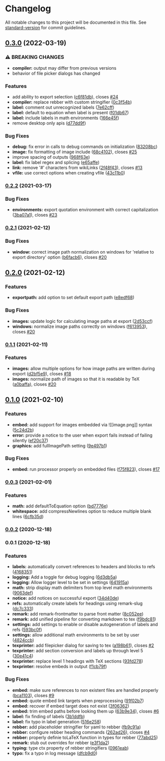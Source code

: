# Changelog

All notable changes to this project will be documented in this file. See [standard-version](https://github.com/conventional-changelog/standard-version) for commit guidelines.

## [0.3.0](https://github.com/raineszm/obsidian-export-to-tex/compare/0.2.2...0.3.0) (2022-03-19)


### ⚠ BREAKING CHANGES

* **compiler:** output may differ from previous versions
* behavior of file picker dialogs has changed

### Features

* add ability to export selection ([c6f81db](https://github.com/raineszm/obsidian-export-to-tex/commit/c6f81dbcaa35515830e50f3da41a00537aeb1fd3)), closes [#24](https://github.com/raineszm/obsidian-export-to-tex/issues/24)
* **compiler:** replace rebber with custom stringifier ([0c3f54b](https://github.com/raineszm/obsidian-export-to-tex/commit/0c3f54be357d71ba1ec734b7dcc4b8ef60a6ab46))
* **label:** comment out unrecognized labels ([7e62cff](https://github.com/raineszm/obsidian-export-to-tex/commit/7e62cffa42041e3854799de8b4ff9b4abbf1d38e))
* **label:** default to equation when label is present ([f01db67](https://github.com/raineszm/obsidian-export-to-tex/commit/f01db67ac6ab24a33f8672bcb1897e0581da502f))
* **label:** include labels in math environments ([166e45f](https://github.com/raineszm/obsidian-export-to-tex/commit/166e45f1f4de9f81779ea2f7507cb468e3962a75))
* remove desktop only apis ([d77dd9f](https://github.com/raineszm/obsidian-export-to-tex/commit/d77dd9fe5dfca3335a8d40682d7c56cf3c81b4fa))


### Bug Fixes

* **debug:** fix error in calls to debug commands on initialization ([83208bc](https://github.com/raineszm/obsidian-export-to-tex/commit/83208bcca2bc1760a5a4fc9f1e875880d670eceb))
* **image:** fix formatting of image include ([68c4102](https://github.com/raineszm/obsidian-export-to-tex/commit/68c4102c62c61f979b2a7cabee2da72f8b85e73e)), closes [#25](https://github.com/raineszm/obsidian-export-to-tex/issues/25)
* improve spacing of outputs ([968f63e](https://github.com/raineszm/obsidian-export-to-tex/commit/968f63ef74f79d54b0c5dea2c9c00c150688c0fc))
* **label:** fix label regex and splicing ([e65affe](https://github.com/raineszm/obsidian-export-to-tex/commit/e65affef1762dc58de6de1a86053fb75d72d6c5b))
* **link:** remove '#' characters from wikiLinks ([2f48f43](https://github.com/raineszm/obsidian-export-to-tex/commit/2f48f43f80912fc3aa0eb0dc291eb71b65f09dd7)), closes [#13](https://github.com/raineszm/obsidian-export-to-tex/issues/13)
* **vfile:** use correct options when creating vfile ([43c11b0](https://github.com/raineszm/obsidian-export-to-tex/commit/43c11b09f6586dd3e72984c1390ae3a1a828fd25))

### [0.2.2](https://github.com/raineszm/obsidian-export-to-tex/compare/0.2.1...0.2.2) (2021-03-17)


### Bug Fixes

* **environments:** export quotation environment with correct capitalization ([3ba07a1](https://github.com/raineszm/obsidian-export-to-tex/commit/3ba07a12cdc496c82226599f2f044f5abb967407)), closes [#23](https://github.com/raineszm/obsidian-export-to-tex/issues/23)

### [0.2.1](https://github.com/raineszm/obsidian-export-to-tex/compare/0.2.0...0.2.1) (2021-02-12)


### Bug Fixes

* **window:** correct image path normalization on windows for 'relative to export directory' option ([b6facb6](https://github.com/raineszm/obsidian-export-to-tex/commit/b6facb698d71a56c3762501c68ced564c576409e)), closes [#20](https://github.com/raineszm/obsidian-export-to-tex/issues/20)

## [0.2.0](https://github.com/raineszm/obsidian-export-to-tex/compare/0.1.1...0.2.0) (2021-02-12)


### Features

* **exportpath:** add option to set default export path ([e8edf68](https://github.com/raineszm/obsidian-export-to-tex/commit/e8edf68bc304f587b0fc2e5080bfb1aeac89335e))


### Bug Fixes

* **images:** update logic for calculating image paths at export ([2d53ccf](https://github.com/raineszm/obsidian-export-to-tex/commit/2d53ccf8fab3f061a3cd38c0ab0c0c135785e20e))
* **windows:** normalize image paths correctly on windows ([f613953](https://github.com/raineszm/obsidian-export-to-tex/commit/f61395393fccd268db4ca35ea649aedad38bd13c)), closes [#20](https://github.com/raineszm/obsidian-export-to-tex/issues/20)

### [0.1.1](https://github.com/raineszm/obsidian-export-to-tex/compare/0.1.0...0.1.1) (2021-02-11)


### Features

* **images:** allow multiple options for how image paths are written during export ([d2bf5e9](https://github.com/raineszm/obsidian-export-to-tex/commit/d2bf5e9c9ec5d7fd9f84e0450ea56fcfe8006d35)), closes [#18](https://github.com/raineszm/obsidian-export-to-tex/issues/18)
* **images:** normalize path of images so that it is readable by TeX ([a0baffa](https://github.com/raineszm/obsidian-export-to-tex/commit/a0baffa167bd578040a1bb5c0a2318aef1d7da3e)), closes [#20](https://github.com/raineszm/obsidian-export-to-tex/issues/20)

## [0.1.0](https://github.com/raineszm/obsidian-export-to-tex/compare/0.0.3...0.1.0) (2021-02-10)


### Features

* **embed:** add support for images embedded via ![[image.png]] syntax ([5c24d2b](https://github.com/raineszm/obsidian-export-to-tex/commit/5c24d2ba5e473f55f7bf247089aaa002ecf7e1f9))
* **error:** provide a notice to the user when export fails instead of failing silently ([ef20c37](https://github.com/raineszm/obsidian-export-to-tex/commit/ef20c377ccc274ca57b39209cef6f0a4091793c2))
* **graphics:** add fullImagePath setting ([9e497b1](https://github.com/raineszm/obsidian-export-to-tex/commit/9e497b1ab37c33648db9198fd4851005b6965709))


### Bug Fixes

* **embed:** run processor properly on embedded files ([f75f823](https://github.com/raineszm/obsidian-export-to-tex/commit/f75f82316fbd1e608e0c8351f511bc46497efff6)), closes [#17](https://github.com/raineszm/obsidian-export-to-tex/issues/17)

### [0.0.3](https://github.com/raineszm/obsidian-export-to-tex/compare/0.0.2...0.0.3) (2021-02-01)


### Features

* **math:** add defaultToEquation option ([bd7776e](https://github.com/raineszm/obsidian-export-to-tex/commit/bd7776ec3b4a72ea554e9bca0944ff2f7134f664))
* **whitespace:** add compressNewlines option to reduce multiple blank lines ([6cfb35d](https://github.com/raineszm/obsidian-export-to-tex/commit/6cfb35df18501d1f0888c9ebcede8e3cf971ef81))

### [0.0.2](https://github.com/raineszm/obsidian-export-to-tex/compare/0.0.1...0.0.2) (2020-12-18)

### 0.0.1 (2020-12-18)


### Features

* **labels:** automatically convert references to headers and blocks to refs ([4168351](https://github.com/raineszm/obsidian-export-to-tex/commit/4168351da50830266196acdffb9cccaa3d93625a))
* **logging:** Add a toggle for debug logging ([6d3db5a](https://github.com/raineszm/obsidian-export-to-tex/commit/6d3db5abb11f3146f025b49615e6fe340701f7be))
* **logging:** Allow logger level to be set in settings ([641915a](https://github.com/raineszm/obsidian-export-to-tex/commit/641915a414be7540164beb0d79ca6287ac9b8166))
* **math:** strip display math delimiters from top level math environments ([9063def](https://github.com/raineszm/obsidian-export-to-tex/commit/9063def77633c8d0cdf0bacb2bce268239c02de6))
* **notice:** add notices on successful export ([34d40de](https://github.com/raineszm/obsidian-export-to-tex/commit/34d40de9a0a6542e96b2695760592002b87d933e))
* **refs:** automatically create labels for headings using remark-slug ([dc7c333](https://github.com/raineszm/obsidian-export-to-tex/commit/dc7c3332d6dfc8f765379d47c7b0aaef04690a4e))
* **remark:** add remark-frontmatter to parse front matter ([8c052ee](https://github.com/raineszm/obsidian-export-to-tex/commit/8c052eea37917d47a74216b269c54860928d286b))
* **remark:** add unified pipeline for converting markdown to tex ([f9bdc81](https://github.com/raineszm/obsidian-export-to-tex/commit/f9bdc81e0f7ed84df22c495661b53bf307eef6dc))
* **settings:** add settings to enable or disable autogeneration of labels and refs ([593bc0f](https://github.com/raineszm/obsidian-export-to-tex/commit/593bc0fe551bc68329c77b136f14c07f24526096))
* **settings:** allow additional math environments to be set by user ([4824ccb](https://github.com/raineszm/obsidian-export-to-tex/commit/4824ccb48042e4f9a0567581c70878e12f7f1f34))
* **texprinter:** add filepicker dialog for saving to tex ([a198b61](https://github.com/raineszm/obsidian-export-to-tex/commit/a198b61d2b24d6c147e9bdec353917d4e26cc939)), closes [#2](https://github.com/raineszm/obsidian-export-to-tex/issues/2)
* **texprinter:** add section conversion and labels up through level 5 ([30e41c4](https://github.com/raineszm/obsidian-export-to-tex/commit/30e41c4fe7435b52ba5423cc4d7f3e07ece52907))
* **texprinter:** replace level 1 headings with TeX sections ([93fd278](https://github.com/raineszm/obsidian-export-to-tex/commit/93fd2786835ff7a9df0c03a04379cb99f8298a3e))
* **texprinter:** resolve embeds in output ([f1cb79f](https://github.com/raineszm/obsidian-export-to-tex/commit/f1cb79f4757591a0a9173f7339ea3959f965f930))


### Bug Fixes

* **embed:** make sure references to non existent files are handled properly ([bca1103](https://github.com/raineszm/obsidian-export-to-tex/commit/bca1103020d931d7213dbf802cd46ebae4254534)), closes [#9](https://github.com/raineszm/obsidian-export-to-tex/issues/9)
* **embed:** quote embed link targets when preprocessing ([91f02b7](https://github.com/raineszm/obsidian-export-to-tex/commit/91f02b7e4726149b7c3071d11836e7cdc4dfd049))
* **embed:** recover if embed target does not exist ([3f06362](https://github.com/raineszm/obsidian-export-to-tex/commit/3f0636253e71c08e914614fbebf55a76a581035d))
* **embed:** trim embed paths before looking them up ([63b9e34](https://github.com/raineszm/obsidian-export-to-tex/commit/63b9e34a62cd2d01bb8cbd9c42474851ccef4d9d)), closes [#6](https://github.com/raineszm/obsidian-export-to-tex/issues/6)
* **label:** fix finding of labels ([3b1ddfb](https://github.com/raineszm/obsidian-export-to-tex/commit/3b1ddfb8c15a050df593b956f7e2df2115277e2a))
* **label:** fix typo in label generation ([516e258](https://github.com/raineszm/obsidian-export-to-tex/commit/516e258558b1ea3b7bfea7f7c43a02a8fa2a2594))
* **rebber:** add placeholder stringifier for yaml to rebber ([fb9c91a](https://github.com/raineszm/obsidian-export-to-tex/commit/fb9c91a5d455a29449d071c8eda747cfc80e465e))
* **rebber:** configure rebber heading commands ([262ad26](https://github.com/raineszm/obsidian-export-to-tex/commit/262ad260c81213ab31efd9a9a4eb43db14b31718)), closes [#4](https://github.com/raineszm/obsidian-export-to-tex/issues/4)
* **rebber:** properly definie toLaTeX function in types for rebber ([77abd25](https://github.com/raineszm/obsidian-export-to-tex/commit/77abd25cbe7c045dac91e359430fd38ea54e9a5e))
* **remark:** stub out overrides for rebber ([e3f1da2](https://github.com/raineszm/obsidian-export-to-tex/commit/e3f1da2e7f98b7a5a6c9804cc1340bb44c415850))
* **typing:** type ctx property of rebber stringifiers ([0961eab](https://github.com/raineszm/obsidian-export-to-tex/commit/0961eab059eba1dab9971f977a13f7ef2fb5de62))
* **typo:** fix a typo in log message ([dfcb9d0](https://github.com/raineszm/obsidian-export-to-tex/commit/dfcb9d086dab5a9d8de43fcdfc2db102fff18a88))
